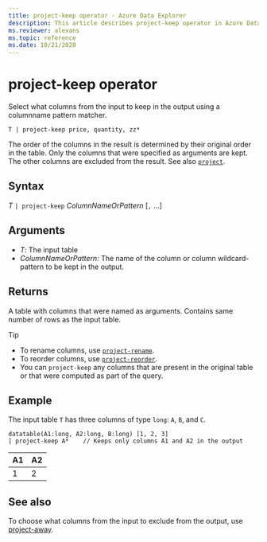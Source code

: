 ```yaml
---
title: project-keep operator - Azure Data Explorer
description: This article describes project-keep operator in Azure Data Explorer.
ms.reviewer: alexans
ms.topic: reference
ms.date: 10/21/2020
---
```

# project-keep operator

Select what columns from the input to keep in the output using a columnname pattern matcher.

```kusto
T | project-keep price, quantity, zz*
```

The order of the columns in the result is determined by their original order in the table. Only the columns that were specified as arguments are kept. The other columns are excluded from the result. See also [`project`](projectoperator.md).

## Syntax

*T* `| project-keep` *ColumnNameOrPattern* [`,` ...]

## Arguments

* *T*: The input table
* *ColumnNameOrPattern:* The name of the column or column wildcard-pattern to be kept in the output.

## Returns

A table with columns that were named as arguments. Contains same number of rows as the input table.

> [!TIP]
>* To rename columns, use [`project-rename`](projectrenameoperator.md).
>* To reorder columns, use [`project-reorder`](projectreorderoperator.md).
>* You can `project-keep` any columns that are present in the original table or that were computed as part of the query.

## Example

The input table `T` has three columns of type `long`: `A`, `B`, and `C`.

<!-- csl: https://help.kusto.windows.net/Samples -->
```kusto
datatable(A1:long, A2:long, B:long) [1, 2, 3]
| project-keep A*    // Keeps only columns A1 and A2 in the output
```

|A1|A2|
|---|---|
|1|2|

## See also

To choose what columns from the input to exclude from the output, use [project-away](projectawayoperator.md).
